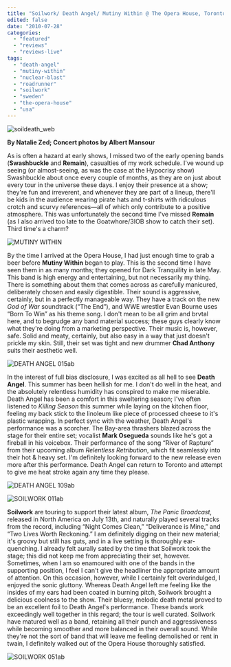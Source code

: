 ```yaml
---
title: "Soilwork/ Death Angel/ Mutiny Within @ The Opera House, Toronto ON, July 19 2010"
edited: false
date: "2010-07-28"
categories:
  - "featured"
  - "reviews"
  - "reviews-live"
tags:
  - "death-angel"
  - "mutiny-within"
  - "nuclear-blast"
  - "roadrunner"
  - "soilwork"
  - "sweden"
  - "the-opera-house"
  - "usa"
---
```


![](http://www.hellbound.ca/wp-content/uploads/2010/07/soildeath_web.gif "soildeath_web")

**By Natalie Zed; Concert photos by Albert Mansour**

As is often a hazard at early shows, I missed two of the early opening bands (**Swashbuckle** and **Remain**), casualties of my work schedule. I've wound up seeing (or almost-seeing, as was the case at the Hypocrisy show) Swashbuckle about once every couple of months, as they are on just about every tour in the universe these days. I enjoy their presence at a show; they're fun and irreverent, and whenever they are part of a lineup, there'll be kids in the audience wearing pirate hats and t-shirts with ridiculous crotch and scurvy references—all of which only contribute to a positive atmosphere. This was unfortunately the second time I've missed **Remain** (as I also arrived too late to the Goatwhore/3IOB show to catch their set). Third time's a charm?

![](http://www.hellbound.ca/wp-content/uploads/2010/07/MUTINY-WITHIN-030ab.jpg "MUTINY WITHIN")

By the time I arrived at the Opera House, I had just enough time to grab a beer before **Mutiny Within** began to play. This is the second time I have seen them in as many months; they opened for Dark Tranquility in late May. This band is high energy and entertaining, but not necessarily my thing. There is something about them that comes across as carefully manicured, deliberately chosen and easily digestible. Their sound is aggressive, certainly, but in a perfectly manageable way. They have a track on the new _God of War_ soundtrack (“The End”), and WWE wrestler Evan Bourne uses “Born To Win” as his theme song. I don't mean to be all grim and brvtal here, and to begrudge any band material success; these guys clearly know what they're doing from a marketing perspective. Their music is, however, safe. Solid and meaty, certainly, but also easy in a way that just doesn't prickle my skin. Still, their set was tight and new drummer **Chad Anthony** suits their aesthetic well.

![](http://www.hellbound.ca/wp-content/uploads/2010/07/DEATH-ANGEL-015ab.jpg "DEATH ANGEL 015ab")

In the interest of full bias disclosure, I was excited as all hell to see **Death Angel**. This summer has been hellish for me. I don't do well in the heat, and the absolutely relentless humidity has conspired to make me miserable. Death Angel has been a comfort in this sweltering season; I've often listened to _Killing Season_ this summer while laying on the kitchen floor, feeling my back stick to the linoleum like piece of processed cheese to it's plastic wrapping. In perfect sync with the weather, Death Angel's performance was a scorcher. The Bay-area thrashers blazed across the stage for their entire set; vocalist **Mark Osegueda** sounds like he's got a fireball in his voicebox. Their performance of the song “River of Rapture” from their upcoming album _Relentless Retribution_, which fit seamlessly into their hot & heavy set. I'm definitely looking forward to the new release even more after this performance. Death Angel can return to Toronto and attempt to give me heat stroke again any time they please.

![](http://www.hellbound.ca/wp-content/uploads/2010/07/DEATH-ANGEL-109ab.jpg "DEATH ANGEL 109ab")

![](http://www.hellbound.ca/wp-content/uploads/2010/07/SOILWORK-011ab.jpg "SOILWORK 011ab")

**Soilwork** are touring to support their latest album, _The Panic Broadcast_, released in North America on July 13th, and naturally played several tracks from the record, including “Night Comes Clean,” “Deliverance is Mine,” and “Two Lives Worth Reckoning.” I am definitely digging on their new material; it's groovy but still has guts, and in a live setting is thoroughly ear-quenching. I already felt aurally sated by the time that Soilwork took the stage; this did not keep me from appreciating their set, however. Sometimes, when I am so enamoured with one of the bands in the supporting position, I feel I can't give the headliner the appropriate amount of attention. On this occasion, however, while I certainly felt overindulged, I enjoyed the sonic gluttony. Whereas Death Angel left me feeling like the insides of my ears had been coated in burning pitch, Soilwork brought a delicious coolness to the show. Their bluesy, melodic death metal proved to be an excellent foil to Death Angel's performance. These bands work exceedingly well together in this regard; the tour is well curated. Soilwork have matured well as a band, retaining all their punch and aggressiveness while becoming smoother and more balanced in their overall sound. While they're not the sort of band that will leave me feeling demolished or rent in twain, I definitely walked out of the Opera House thoroughly satisfied.

![](http://www.hellbound.ca/wp-content/uploads/2010/07/SOILWORK-051ab.jpg "SOILWORK 051ab")
